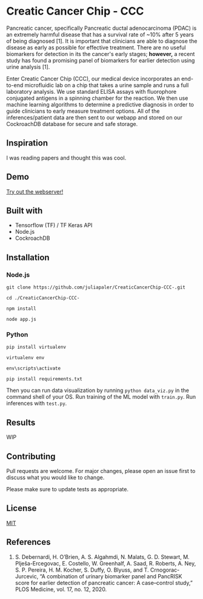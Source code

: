 # Creatic Cancer Chip  - CCC
Pancreatic cancer, specifically Pancreatic ductal adenocarcinoma (PDAC) is an extremely harmful disease that has a survival rate of ~10% after 5 years of being diagnosed [1]. It is important that clinicians are able to diagnose the disease as early as possible for effective treatment. There are no useful biomarkers for detection in its the cancer's early stages; **however,** a recent study has found a promising panel of biomarkers for earlier detection using urine analysis [1].

Enter Creatic Cancer Chip (CCC), our medical device incorporates an end-to-end microfluidic lab on a chip that takes a urine sample and runs a full laboratory analysis.
We use standard ELISA assays with fluorophore conjugated antigens in a spinning chamber for the reaction. We then use machine learning algorithms to determine a predictive diagnosis in order to guide clinicians to early measure treatment options. All of the inferences/patient data are then sent to our webapp and stored on our CockroachDB database for secure and safe storage.

## Inspiration
I was reading papers and thought this was cool.

## Demo
[Try out the webserver!](https://www.youtube.com/watch?v=6n3pFFPSlW4)

## Built with
- Tensorflow (TF) / TF Keras API
- Node.js
- CockroachDB

## Installation
### Node.js 
```
git clone https://github.com/juliapaler/CreaticCancerChip-CCC-.git
```
```
cd ./CreaticCancerChip-CCC-
```
```
npm install
```
```
node app.js
```

### Python
```
pip install virtualenv
```
```
virtualenv env
```
```
env\scripts\activate
```
```
pip install requirements.txt
```

Then you can run data visualization by running `python data_viz.py` in the command shell of your OS. Run training of the ML model with `train.py`. Run inferences with `test.py`. 


## Results
WIP

## Contributing
Pull requests are welcome. For major changes, please open an issue first to discuss what you would like to change.

Please make sure to update tests as appropriate.

## License
[MIT](https://choosealicense.com/licenses/mit/)

## References
1. S. Debernardi, H. O’Brien, A. S. Algahmdi, N. Malats, G. D. Stewart, M. Plješa-Ercegovac, E. Costello, W. Greenhalf, A. Saad, R. Roberts, A. Ney, S. P. Pereira, H. M. Kocher, S. Duffy, O. Blyuss, and T. Crnogorac-Jurcevic, “A combination of urinary biomarker panel and PancRISK score for earlier detection of pancreatic cancer: A case–control study,” PLOS Medicine, vol. 17, no. 12, 2020. 
